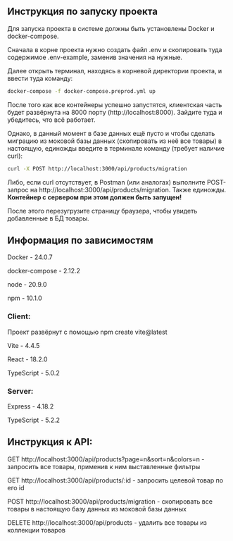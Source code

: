 ## Инструкция по запуску проекта

Для запуска проекта в системе должны быть установлены Docker и docker-compose.

Сначала в корне проекта нужно создать файл .env и скопировать туда содержимое .env-example, заменив значения на нужные.

Далее открыть терминал, находясь в корневой директории проекта, и ввести туда команду:

```bash
docker-compose -f docker-compose.preprod.yml up
```

После того как все контейнеры успешно запустятся, клиентская часть будет развёрнута на 8000 порту (http://localhost:8000). Зайдите туда и убедитесь, что всё работает.

Однако, в данный момент в базе данных ещё пусто и чтобы сделать миграцию из моковой базы данных (скопировать из неё все товары) в настоящую, единожды введите в терминале команду (требует наличие curl):
```bash
curl -X POST http://localhost:3000/api/products/migration
```
Либо, если curl отсутствует, в Postman (или аналогах) выполните POST-запрос на http://localhost:3000/api/products/migration. Также единожды. **Контейнер с сервером при этом должен быть запущен!**

После этого перезугрузите страницу браузера, чтобы увидеть добавленные в БД товары.


## Информация по зависимостям

Docker - 24.0.7

docker-compose - 2.12.2

node - 20.9.0

npm - 10.1.0

### Client:

Проект развёрнут с помощью npm create vite@latest

Vite - 4.4.5

React - 18.2.0

TypeScript - 5.0.2

### Server:

Express - 4.18.2

TypeScript - 5.2.2


## Инструкция к API:
GET http://localhost:3000/api/products?page=n&sort=n&colors=n - запросить все товары, применив к ним выставленные фильтры

GET http://localhost:3000/api/products/:id - запросить целевой товар по его id

POST http://localhost:3000/api/products/migration - скопировать все товары в настоящую базу данных из моковой базы данных

DELETE http://localhost:3000/api/products - удалить все товары из коллекции товаров
